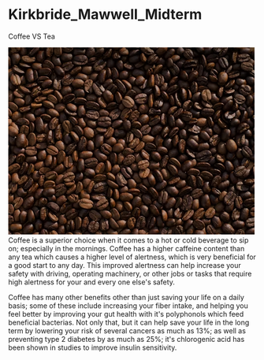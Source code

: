 # Kirkbride_Mawwell_Midterm
Coffee VS Tea

<img src="./images/Coffee2.png">
Coffee is a superior choice when it comes to a hot or cold beverage to sip on; especially in the mornings.
Coffee has a higher caffeine content than any tea which causes a higher level of alertness, which is very beneficial for a good start to any day.
This improved alertness can help increase your safety with driving, operating machinery, or other jobs or tasks that require high alertness for your and every one else's safety.

Coffee has many other benefits other than just saving your life on a daily basis; some of these include increasing your fiber intake, 
and helping you feel better by improving your gut health with it's polyphonols which feed beneficial bacterias.
Not only that, but it can help save your life in the long term by lowering your risk of several cancers as much as 13%; as well as preventing type 2 diabetes by as much as 25%;
it's chlorogenic acid has been shown in studies to improve insulin sensitivity.